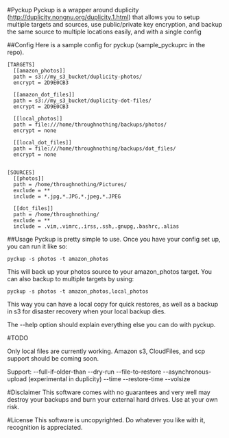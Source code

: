 #Pyckup
Pyckup is a wrapper around duplicity (http://duplicity.nongnu.org/duplicity.1.html) that allows you to setup multiple targets and sources, use public/private key encryption, and backup the same source to multiple locations easily, and with a single config

##Config
Here is a sample config for pyckup (sample\_pyckuprc in the repo).

    [TARGETS]
      [[amazon_photos]]
      path = s3://my_s3_bucket/duplicity-photos/
      encrypt = 2D9E0CB3

      [[amazon_dot_files]]
      path = s3://my_s3_bucket/duplicity-dot-files/
      encrypt = 2D9E0CB3

      [[local_photos]]
      path = file:///home/throughnothing/backups/photos/
      encrypt = none

      [[local_dot_files]]
      path = file:///home/throughnothing/backups/dot_files/
      encrypt = none


    [SOURCES]
      [[photos]]
      path = /home/throughnothing/Pictures/
      exclude = **
      include = *.jpg,*.JPG,*.jpeg,*.JPEG

      [[dot_files]]
      path = /home/throughnothing/
      exclude = **
      include = .vim,.vimrc,.irss,.ssh,.gnupg,.bashrc,.alias


##Usage
Pyckup is pretty simple to use.  Once you have your config set up, you can run it like so:

    pyckup -s photos -t amazon_photos

This will back up your photos source to your amazon\_photos target.  You can also backup to multiple targets by using:

    pyckup -s photos -t amazon_photos,local_photos

This way you can have a local copy for quick restores, as well as a backup in s3 for disaster recovery when your local backup dies.

The --help option should explain everything else you can do with pyckup.

#TODO

Only local files are currently working.  Amazon s3, CloudFiles, and scp support should be coming soon.

Support:
    --full-if-older-than
    --dry-run
    --file-to-restore
    --asynchronous-upload (experimental in duplicity)
    --time
    --restore-time
    --volsize


#Disclaimer
This software comes with no guarantees and very well may destroy your backups and burn your external hard drives.  Use at your own risk.

#License
This software is uncopyrighted.  Do whatever you like with it, recognition is appreciated.
